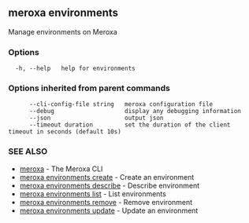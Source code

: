 ## meroxa environments

Manage environments on Meroxa

### Options

```
  -h, --help   help for environments
```

### Options inherited from parent commands

```
      --cli-config-file string   meroxa configuration file
      --debug                    display any debugging information
      --json                     output json
      --timeout duration         set the duration of the client timeout in seconds (default 10s)
```

### SEE ALSO

* [meroxa](meroxa.md)	 - The Meroxa CLI
* [meroxa environments create](meroxa_environments_create.md)	 - Create an environment
* [meroxa environments describe](meroxa_environments_describe.md)	 - Describe environment
* [meroxa environments list](meroxa_environments_list.md)	 - List environments
* [meroxa environments remove](meroxa_environments_remove.md)	 - Remove environment
* [meroxa environments update](meroxa_environments_update.md)	 - Update an environment

